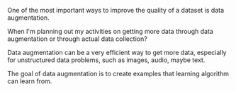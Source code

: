 One of the most important ways to improve the quality of a dataset is data augmentation.

When I'm planning out my activities on getting more data through data augmentation or through actual data collection?

Data augmentation can be a very efficient way to get more data, especially for unstructured data problems, such as images, audio, maybe text.

The goal of data augmentation is to create examples that learning algorithm can learn from.


